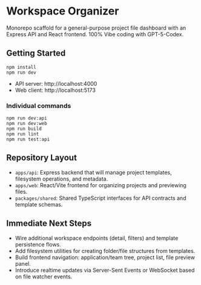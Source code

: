 # Workspace Organizer

Monorepo scaffold for a general-purpose project file dashboard with an Express API and React frontend. 100% Vibe coding with GPT-5-Codex.

## Getting Started

```
npm install
npm run dev
```

- API server: http://localhost:4000
- Web client: http://localhost:5173

### Individual commands

```
npm run dev:api
npm run dev:web
npm run build
npm run lint
npm run test:api
```

## Repository Layout

- `apps/api`: Express backend that will manage project templates, filesystem operations, and metadata.
- `apps/web`: React/Vite frontend for organizing projects and previewing files.
- `packages/shared`: Shared TypeScript interfaces for API contracts and template schemas.

## Immediate Next Steps

- Wire additional workspace endpoints (detail, filters) and template persistence flows.
- Add filesystem utilities for creating folder/file structures from templates.
- Build frontend navigation: application/team tree, project list, file preview panel.
- Introduce realtime updates via Server-Sent Events or WebSocket based on file watcher events.